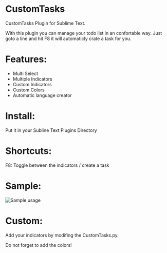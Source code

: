 CustomTasks
===========

CustomTasks Plugin for Sublime Text.

With this plugin you can manage your todo list in an confortable way.
Just goto a line and hit F8 it will automaticly crate a task for you.

Features:
===========
* Multi Select
* Multiple Indicators
* Custom Indicators
* Custom Colors
* Automatic language creator


Install:
===========
Put it in your Subline Text Plugins Directory


Shortcuts:
===========
F8: Toggle between the indicators / create a task

Sample:
===========
![Sample usage](https://raw.github.com/Eun/images/master/customtasks.gif)


Custom:
===========
Add your indicators by modifing the CustomTasks.py.

Do not forget to add the colors!



